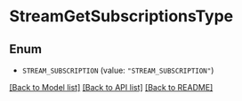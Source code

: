 # StreamGetSubscriptionsType

## Enum


* `STREAM_SUBSCRIPTION` (value: `"STREAM_SUBSCRIPTION"`)


[[Back to Model list]](../README.md#documentation-for-models) [[Back to API list]](../README.md#documentation-for-api-endpoints) [[Back to README]](../README.md)


